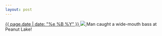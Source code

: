 ```yaml
---
layout: post
---
```


<p>
  <a href="/398">
    <time>{{ page.date | date: "%e %B %Y" }}</time>
    <img src="https://s3.amazonaws.com/life.aaronjgreenberg.com/398.jpg">
  </a>
  Man caught a wide-mouth bass at Peanut Lake!
</p>
